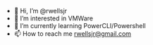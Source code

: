 - 👋 Hi, I’m @rwellsjr
- 👀 I’m interested in VMWare
- 🌱 I’m currently learning PowerCLI/Powershell
-  📫 How to reach me rwellsjr@gmail.com

<!---
rwellsjr/rwellsjr is a ✨ special ✨ repository because its `README.md` (this file) appears on your GitHub profile.
You can click the Preview link to take a look at your changes.
--->
